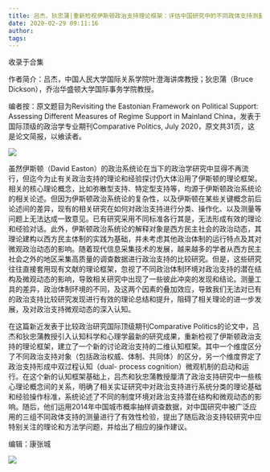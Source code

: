 ```yaml
---
title: 吕杰、狄忠蒲|重新检视伊斯顿政治支持理论框架：评估中国研究中的不同政体支持测量
date: 2020-02-29 09:11:16
author: 
tags: 
---
```



收录于合集

作者简介：吕杰，中国人民大学国际关系学院叶澄海讲席教授；狄忠蒲（Bruce Dickson），乔治华盛顿大学国际事务学院教授。

  

编者按：原文题目为Revisiting the Eastonian Framework on Political Support: Assessing
Different Measures of Regime Support in Mainland
China，发表于国际顶级的政治学专业期刊Comparative Politics, July 2020，原文共31页，这是论文简报，以飨读者。

![](/images/336/2.jpeg)  
  

  

  

虽然伊斯顿（David
Easton）的政治系统论在当下的政治学研究中显得不再流行，但迄今为止有关政治支持的理论和经验探讨仍大体沿用了伊斯顿的理论框架。相关的核心理论概念，比如弥散型支持、特定型支持等，均源于伊斯顿政治系统论的相关论述。但因为伊斯顿政治系统论的复杂性，以及伊斯顿在某些关键概念前后论述间的差异，现有的相关研究在如何对政治支持进行分类、操作化、以及测量等问题上无法达成一致意见。已有研究采用不同标准各行其是，无法形成有效的理论和经验对话。此外，伊斯顿政治系统论的解释对象是西方民主社会的政治动态，其理论建构以西方民主体制的实践为基础，并未考虑其他政治体制的运行特点及其对微观政治动态的影响。随着现代信息采集技术的发展，越来越多的学者从西方民主社会之外的地区采集高质量的调查数据进行政治支持的比较研究。但是，这些研究往往直接套用现有文献的理论框架，忽视了不同政治体制环境对政治支持的潜在结构及微观动态的影响，导致相关研究中出现了一些彼此冲突的发现和结论。测量工具的差异，政治体制环境的不同，及这两个因素的叠加效应，导致我们无法对已有的政治支持比较研究发现进行有效的理论总结和提升，阻碍了相关理论的进一步发展，及对政治支持微观动态的深入认知。

  

在这篇新近发表于比较政治研究国际顶级期刊Comparative
Politics的论文中，吕杰和狄忠蒲教授引入认知科学和心理学最新的研究成果，重新检视了伊斯顿政治支持的理论框架，建立了一个新的讨论政治支持的二维认知框架。其中一个维度区分了不同政治支持对象（包括政治权威、体制、共同体）的区分，另一个维度界定了政治支持形成中双过程认知（dual-
process
cognition）微观机制的启动和运行。在这个新的认知框架基础上，吕杰和狄忠蒲教授厘清了政治支持研究中一些核心理论概念间的关系，明确了相关实证研究中对政治支持进行系统分类的理论基础和经验操作标准，系统论述了不同的制度环境对政治支持潜在结构和微观动态的影响。随后，他们运用2014年中国城市概率抽样调查数据，对中国研究中被广泛应用的三组不同政体支持的测量进行了有效性检验，提出了随后政治支持较研究中应特别关注的理论和方法学问题，并给出了相应的操作建议。

  

编辑：康张城

  

![](/images/336/3.jpeg)

  

